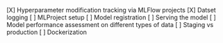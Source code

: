 [X] Hyperparameter modification tracking via MLFlow projects
[X] Datset logging
[ ] MLProject setup
[ ] Model registration
[ ] Serving the model
[ ] Model performance assessment on different types of data
[ ] Staging vs production
[ ] Dockerization
